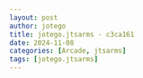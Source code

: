 ```yaml
---
layout: post
author: jotego
title: jotego.jtsarms - c3ca161
date: 2024-11-08
categories: [Arcade, jtsarms]
tags: [jotego.jtsarms]
---
```


